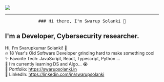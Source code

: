 <img src="https://raw.githubusercontent.com/swarupsolanki/swarupsolanki.in/main/img/bg-img/sso.png"/>
<hr></hr>
<p align="center">
    
 <samp>
### Hi there, I'm Swarup Solanki 👋
    
## I'm a Developer, Cybersecurity researcher.

Hi, I'm Svarupkumar Solanki! 👋 <br>
    🔥 18 Year's Old Software Developer grinding hard to make something cool  <br>
    :sparkles: Favorite Tech: JavaScript, React, Typescript, Python ... <br>
    :notebook: I’m currently learning DS and Algo... 😭  <br>
    :art: Portfolio: https://swarupsolanki.in <br>
    :briefcase: LinkedIn: https://linkedin.com/in/swarupsolanki <br>
</samp>
    
</p>
